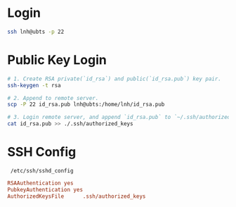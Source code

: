 # Login

```sh
ssh lnh@ubts -p 22
```

# Public Key Login

```sh
# 1. Create RSA private(`id_rsa`) and public(`id_rsa.pub`) key pair.
ssh-keygen -t rsa

# 2. Append to remote server.
scp -P 22 id_rsa.pub lnh@ubts:/home/lnh/id_rsa.pub

# 3. Login remote server, and append `id_rsa.pub` to `~/.ssh/authorized_keys`.
cat id_rsa.pub >> ./.ssh/authorized_keys
```

# SSH Config

` /etc/ssh/sshd_config`

```ini
RSAAuthentication yes
PubkeyAuthentication yes
AuthorizedKeysFile      .ssh/authorized_keys
```